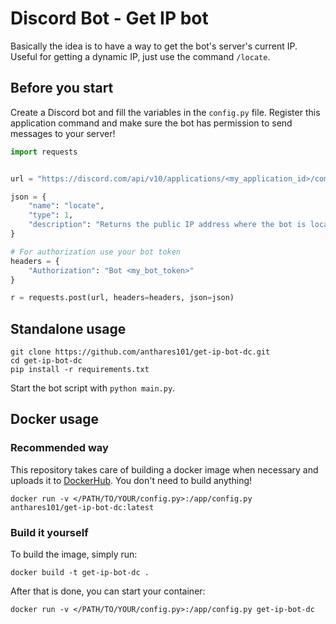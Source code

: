 # Discord Bot - Get IP bot

Basically the idea is to have a way to get the bot's server's current IP. Useful for getting a dynamic IP, just use the command `/locate`.

## Before you start

Create a Discord bot and fill the variables in the `config.py` file. Register this application command and make sure the bot has permission to send messages to your server!
```python
import requests


url = "https://discord.com/api/v10/applications/<my_application_id>/commands"

json = {
    "name": "locate",
    "type": 1,
    "description": "Returns the public IP address where the bot is located",
}

# For authorization use your bot token
headers = {
    "Authorization": "Bot <my_bot_token>"
}

r = requests.post(url, headers=headers, json=json)
```

## Standalone usage

```
git clone https://github.com/anthares101/get-ip-bot-dc.git
cd get-ip-bot-dc
pip install -r requirements.txt
```

Start the bot script with `python main.py`.

## Docker usage

### Recommended way

This repository takes care of building a docker image when necessary and uploads it to [DockerHub](https://hub.docker.com/r/anthares101/get-ip-bot-dc). You don't need to build anything!

```
docker run -v </PATH/TO/YOUR/config.py>:/app/config.py anthares101/get-ip-bot-dc:latest
```

### Build it yourself

To build the image, simply run:

```
docker build -t get-ip-bot-dc .
```

After that is done, you can start your container:

```
docker run -v </PATH/TO/YOUR/config.py>:/app/config.py get-ip-bot-dc
```
